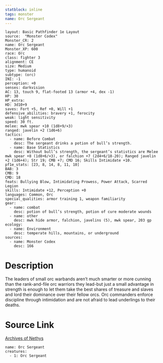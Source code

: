 ```yaml
---
statblock: inline
tags: monster
name: Orc Sergeant
---
```

```statblock
layout: Basic Pathfinder 1e Layout
source:  "Monster Codex"
Monster_CR: 2
name: Orc Sergeant
Monster_XP: 600
race: Orc
class: fighter 3
alignment: CE
size: Medium
type: humanoid
subtype: (orc)
INI: -1
perception: +0
senses: darkvision
AC: 13, touch 9, flat-footed 13 (armor +4, dex -1)
HP: 30
HP_extra: 
HD: 3d10+9
saves: Fort +5, Ref +0, Will +1
defensive_abilities: bravery +1, ferocity
weak: light sensitivity
speed: 30 ft.
melee: mwk spear +10 (1d8+9/×3)
ranged: javelin +2 (1d6+6)
tactics:
  - name: Before Combat
    desc: The sergeant drinks a potion of bull’s strength.
  - name: Base Statistics
    desc: Without bull’s strength, the sergeant’s statistics are Melee mwk spear +8 (1d8+6/×3), or falchion +7 (2d4+6/18-20); Ranged javelin +2 (1d6+4); Str 19; CMB +7; CMD 16; Skills Intimidate +10.
pf1e_stats: [23, 8, 14, 8, 11, 10]
BAB: 3
CMB: 9
CMD: 18
feats: Bullying Blow, Intimidating Prowess, Power Attack, Scarred Legion
skills: Intimidate +12, Perception +0
languages: Common, Orc
special_qualities: armor training 1, weapon familiarity
gear:
  - name: combat
    desc: potion of bull’s strength, potion of cure moderate wounds
  - name: other
    desc: mwk hide armor, falchion, javelins (5), mwk spear, 203 gp
ecology:
  - name: Environment
    desc: temperate hills, mountains, or underground
sources:
  - name: Monster Codex
    desc: 166
```
# Description
The leaders of small orc warbands aren’t much smarter or more cunning than the rank-and-file orc warriors they lead-but just a small advantage in strength is enough to let them take the best shares of treasure and slaves and lord their dominance over their fellow orcs. Orc commanders enforce discipline through intimidation and are not afraid to lead underlings to their deaths.
# Source Link
[Archives of Nethys](https://aonprd.com/MonsterDisplay.aspx?ItemName=Orc%20Sergeant)
```encounter-table
name: Orc Sergeant
creatures:
  - 1: Orc Sergeant
```
